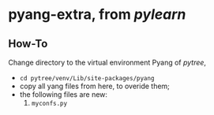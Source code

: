 # pyang-extra, from _pylearn_

## How-To
Change directory to the virtual environment Pyang of _pytree_,
- `cd pytree/venv/Lib/site-packages/pyang`
- copy all yang files from here, to overide them;
- the following files are new:
  1. `myconfs.py`

